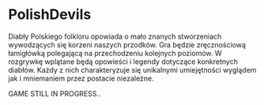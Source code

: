# PolishDevils
Diabły Polskiego folkloru opowiada o mało znanych stworzeniach wywodzących się korzeni naszych przodków. Gra będzie zręcznościową 
łamigłówką polegającą na przechodzeniu kolejnych poziomów. W rozgrywkę wplątane będą opowieści i legendy dotyczące konkretnych diabłów. 
Każdy z nich charakteryzuje się unikalnymi umiejętności wyglądem jak i mniemaniem przez postacie niezależne.

GAME STILL IN PROGRESS..
